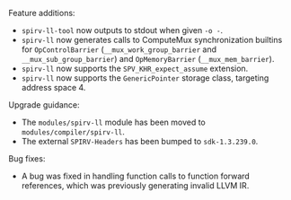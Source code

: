 Feature additions:

* `spirv-ll-tool` now outputs to stdout when given `-o -`.
* `spirv-ll` now generates calls to ComputeMux synchronization builtins for
  `OpControlBarrier` (`__mux_work_group_barrier` and `__mux_sub_group_barrier`)
  and `OpMemoryBarrier` (`__mux_mem_barrier`).
* `spirv-ll` now supports the `SPV_KHR_expect_assume` extension.
* `spirv-ll` now supports the `GenericPointer` storage class, targeting address
  space 4.

Upgrade guidance:

* The `modules/spirv-ll` module has been moved to `modules/compiler/spirv-ll`.
* The external `SPIRV-Headers` has been bumped to `sdk-1.3.239.0`.

Bug fixes:

* A bug was fixed in handling function calls to function forward references,
  which was previously generating invalid LLVM IR.
